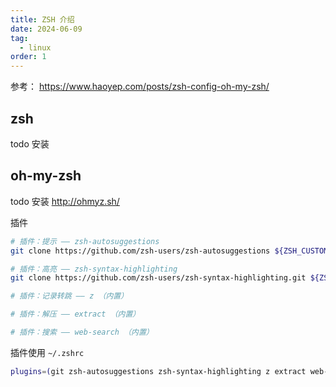 ```yaml
---
title: ZSH 介绍
date: 2024-06-09
tag:
  - linux
order: 1
---
```


参考： <https://www.haoyep.com/posts/zsh-config-oh-my-zsh/>

## zsh

todo 安装

## oh-my-zsh

todo 安装 http://ohmyz.sh/

插件

```bash
# 插件：提示 —— zsh-autosuggestions
git clone https://github.com/zsh-users/zsh-autosuggestions ${ZSH_CUSTOM:-~/.oh-my-zsh/custom}/plugins/zsh-autosuggestions

# 插件：高亮 —— zsh-syntax-highlighting
git clone https://github.com/zsh-users/zsh-syntax-highlighting.git ${ZSH_CUSTOM:-~/.oh-my-zsh/custom}/plugins/zsh-syntax-highlighting

# 插件：记录转跳 —— z （内置）

# 插件：解压 —— extract （内置）

# 插件：搜索 —— web-search （内置）
```

插件使用 `~/.zshrc`

```bash
plugins=(git zsh-autosuggestions zsh-syntax-highlighting z extract web-search)
```
